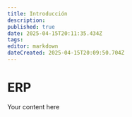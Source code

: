 ```yaml
---
title: Introducción
description: 
published: true
date: 2025-04-15T20:11:35.434Z
tags: 
editor: markdown
dateCreated: 2025-04-15T20:09:50.704Z
---
```


# ERP
Your content here